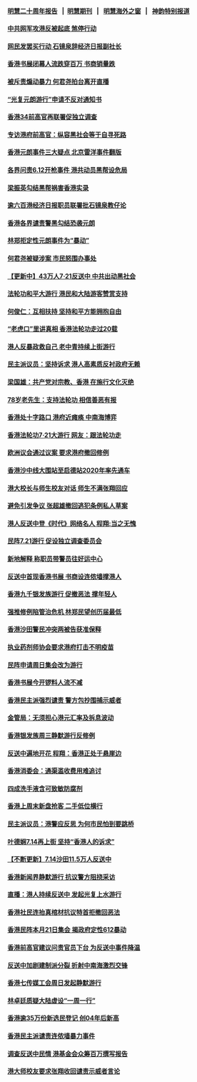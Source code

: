 #### [明慧二十周年报告](https://github.com/gfw-breaker/mh-reports/blob/master/README.md?t=07240642) &nbsp;&nbsp;|&nbsp;&nbsp;[明慧期刊](https://github.com/gfw-breaker/mh-qikan) &nbsp;&nbsp;|&nbsp;&nbsp; [明慧海外之窗](https://github.com/gfw-breaker/mh-news/blob/master/README.md?t=07240642) &nbsp;&nbsp;|&nbsp;&nbsp; [神韵特别报道](https://github.com/gfw-breaker/mh-news/blob/master/shenyun.md?t=07240642) 

#### [中共网军攻港反被起底 煞停行动](../pages/nsc415/n11405435.md?t=07240642) 

#### [网民发罢买行动 石镜泉辞经济日报副社长](../pages/nsc415/n11405286.md?t=07240642) 

#### [香港书展闭幕人流跌穿百万 书商销量跌](../pages/nsc415/n11405291.md?t=07240642) 

#### [被斥责煽动暴力 何君尧拍台离开直播](../pages/nsc415/n11405280.md?t=07240642) 

#### [“光复元朗游行”申请不反对通知书](../pages/nsc415/n11405240.md?t=07240642) 

#### [香港34前高官再联署促独立调查](../pages/nsc415/n11405249.md?t=07240642) 

#### [专访港府前高官：纵容黑社会等于自寻死路](../pages/nsc415/n11405222.md?t=07240642) 

#### [香港元朗事件三大疑点 北京雷洋事件翻版](../pages/nsc415/n11403965.md?t=07240642) 

#### [各界问责6.12开枪事件 港共动员黑帮设危局](../pages/nsc415/n11403252.md?t=07240642) 

#### [梁振英勾结黑帮祸害香港实录](../pages/nsc415/n11402942.md?t=07240642) 

#### [逾六百港经济日报职员联署批石镜泉教仔论](../pages/nsc415/n11403025.md?t=07240642) 

#### [香港各界谴责警黑勾结恐袭元朗](../pages/nsc415/n11403006.md?t=07240642) 

#### [林郑拒定性元朗事件为“暴动”](../pages/nsc415/n11402976.md?t=07240642) 

#### [何君尧被疑涉案 市民怒围办事处](../pages/nsc415/n11402948.md?t=07240642) 

#### [【更新中】43万人7·21反送中 中共出动黑社会](../pages/nsc415/n11399023.md?t=07240642) 

#### [法轮功和平大游行 港民和大陆游客赞赏支持](../pages/nsc415/n11399598.md?t=07240642) 

#### [何俊仁：互相扶持 坚持和平方能拥抱自由](../pages/nsc415/n11399136.md?t=07240642) 

#### [“老虎口”里讲真相 香港法轮功走过20载](../pages/nsc415/n11399927.md?t=07240642) 

#### [港人反暴政救自己 老中青持续上街游行](../pages/nsc415/n11399627.md?t=07240642) 

#### [民主派议员：坚持诉求 港人高素质反衬政府无赖](../pages/nsc415/n11399323.md?t=07240642) 

#### [梁国雄：共产党对宗教、香港 在施行文化灭绝](../pages/nsc415/n11399160.md?t=07240642) 

#### [78岁老先生：支持法轮功 相信善恶有报](../pages/nsc415/n11399292.md?t=07240642) 

#### [香港处十字路口 港府近瘫痪 中南海博弈](../pages/nsc415/n11398548.md?t=07240642) 

#### [香港法轮功7·21大游行 网友：跟法轮功走](../pages/nsc415/n11398406.md?t=07240642) 

#### [欧洲议会通过议案 要求港府撤回修例](../pages/nsc415/n11394258.md?t=07240642) 

#### [香港沙中线大围站至启德站2020年率先通车](../pages/nsc415/n11394268.md?t=07240642) 

#### [港大校长与师生校友对话 师生不满张翔回应](../pages/nsc415/n11394242.md?t=07240642) 

#### [避免引发争议 张超雄撤回逃犯条例私人草案](../pages/nsc415/n11394230.md?t=07240642) 

#### [港人反送中登《时代》网络名人 程翔:当之无愧](../pages/nsc415/n11391516.md?t=07240642) 

#### [民阵7.21游行 促设独立调查委员会](../pages/nsc415/n11391499.md?t=07240642) 

#### [新地解释 称职员带警员往好运中心](../pages/nsc415/n11391483.md?t=07240642) 

#### [反送中首现香港书展 书商设连侬墙撑港人](../pages/nsc415/n11391386.md?t=07240642) 

#### [香港九千银发族游行 促撤恶法 撑年轻人](../pages/nsc415/n11391448.md?t=07240642) 

#### [强推修例陷管治危机 林郑民望创历届最低](../pages/nsc415/n11389214.md?t=07240642) 

#### [香港沙田警民冲突两被告获准保释](../pages/nsc415/n11389321.md?t=07240642) 

#### [执业药剂师协会要求港府打击不明疫苗](../pages/nsc415/n11389313.md?t=07240642) 

#### [民阵申请周日集会改为游行](../pages/nsc415/n11389284.md?t=07240642) 

#### [香港书展今开锣料人流不减](../pages/nsc415/n11389281.md?t=07240642) 

#### [香港民主派强烈谴责 警方包抄围捕示威者](../pages/nsc415/n11386764.md?t=07240642) 

#### [金管局：无须担心港元汇率及拆息波动](../pages/nsc415/n11386838.md?t=07240642) 

#### [香港银发族周三静默游行反修例](../pages/nsc415/n11386834.md?t=07240642) 

#### [反送中遍地开花 程翔：香港正处于悬崖边](../pages/nsc415/n11386740.md?t=07240642) 

#### [香港消委会：通渠滥收费用难追讨](../pages/nsc415/n11386817.md?t=07240642) 

#### [四成洗手液含可致敏防腐剂](../pages/nsc415/n11386785.md?t=07240642) 

#### [香港上周末新盘抢客 二手低位横行](../pages/nsc415/n11384862.md?t=07240642) 

#### [民主派议员：港警应反思 为何市民怕到要跳桥](../pages/nsc415/n11383938.md?t=07240642) 

#### [叶德娴7.14再上街 坚持“香港人的诉求”](../pages/nsc415/n11383931.md?t=07240642) 

#### [【不断更新】7.14沙田11.5万人反送中](../pages/nsc415/n11383655.md?t=07240642) 

#### [香港新闻界静默游行 抗议警方阻挠采访](../pages/nsc415/n11383634.md?t=07240642) 

#### [直播：港人持续反送中 发起光复上水游行](../pages/nsc415/n11382577.md?t=07240642) 

#### [香港社民连抬真棺材抗议特首拒撤回恶法](../pages/nsc415/n11380988.md?t=07240642) 

#### [香港民阵本月21日集会 揭政府定性612暴动](../pages/nsc415/n11380922.md?t=07240642) 

#### [香港前高官建议问责官员下台 为反送中事件降温](../pages/nsc415/n11380909.md?t=07240642) 

#### [反送中加剧建制派分裂 折射中南海激烈交锋](../pages/nsc415/n11379563.md?t=07240642) 

#### [香港七传媒工会周日发起静默游行](../pages/nsc415/n11379663.md?t=07240642) 

#### [林卓廷质疑大陆虚设“一周一行”](../pages/nsc415/n11379636.md?t=07240642) 

#### [香港逾35万份新选民登记 创04年后新高](../pages/nsc415/n11379644.md?t=07240642) 

#### [香港民主派谴责连侬墙暴力事件](../pages/nsc415/n11379585.md?t=07240642) 

#### [调查反送中民情 港基金会众筹百万撰写报告](../pages/nsc415/n11377136.md?t=07240642) 

#### [港大师校友要求张翔收回谴责示威者言论](../pages/nsc415/n11377186.md?t=07240642) 

